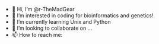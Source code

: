 - 👋 Hi, I’m @r-TheMadGear
- 👀 I’m interested in coding for bioinformatics and genetics!
- 🌱 I’m currently learning Unix and Python
- 💞️ I’m looking to collaborate on ...
- 📫 How to reach me: 

<!---
r-shortskirt-longjacket/r-shortskirt-longjacket is a ✨ special ✨ repository because its `README.md` (this file) appears on your GitHub profile.
You can click the Preview link to take a look at your changes.
--->
